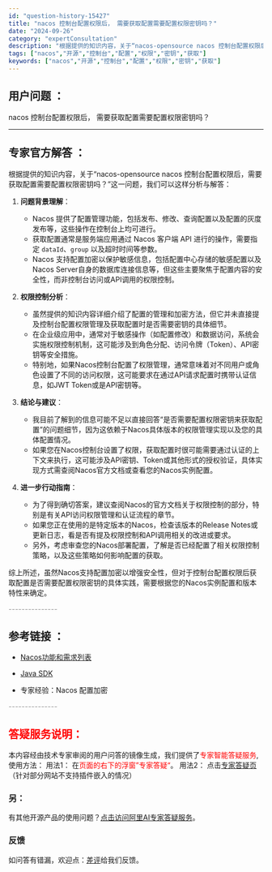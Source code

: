 ```yaml
---
id: "question-history-15427"
title: "nacos 控制台配置权限后， 需要获取配置需要配置权限密钥吗？"
date: "2024-09-26"
category: "expertConsultation"
description: "根据提供的知识内容，关于“nacos-opensource nacos 控制台配置权限后，需要获取配置需要配置权限密钥吗？”这一问题，我们可以这样分析与解答：1. **问题背景理解**：   - Nacos 提供了配置管理功能，包括发布、修改、查询配置以及配置的灰度发布等，这些操作在控制台上均可进行"
tags: ["nacos","开源","控制台","配置","权限","密钥","获取"]
keywords: ["nacos","开源","控制台","配置","权限","密钥","获取"]
---
```


## 用户问题 ： 
 nacos 控制台配置权限后， 需要获取配置需要配置权限密钥吗？  

---------------
## 专家官方解答 ：

根据提供的知识内容，关于“nacos-opensource nacos 控制台配置权限后，需要获取配置需要配置权限密钥吗？”这一问题，我们可以这样分析与解答：

1. **问题背景理解**：
   - Nacos 提供了配置管理功能，包括发布、修改、查询配置以及配置的灰度发布等，这些操作在控制台上均可进行。
   - 获取配置通常是服务端应用通过 Nacos 客户端 API 进行的操作，需要指定 `dataId`、`group` 以及超时时间等参数。
   - Nacos 支持配置加密以保护敏感信息，包括配置中心存储的敏感配置以及Nacos Server自身的数据库连接信息等，但这些主要聚焦于配置内容的安全性，而非控制台访问或API调用的权限控制。

2. **权限控制分析**：
   - 虽然提供的知识内容详细介绍了配置的管理和加密方法，但它并未直接提及控制台配置权限管理及获取配置时是否需要密钥的具体细节。
   - 在企业级应用中，通常对于敏感操作（如配置修改）和数据访问，系统会实施权限控制机制，这可能涉及到角色分配、访问令牌（Token）、API密钥等安全措施。
   - 特别地，如果Nacos控制台配置了权限管理，通常意味着对不同用户或角色设置了不同的访问权限，这可能要求在通过API请求配置时携带认证信息，如JWT Token或是API密钥等。

3. **结论与建议**：
   - 我目前了解到的信息可能不足以直接回答“是否需要配置权限密钥来获取配置”的问题细节，因为这依赖于Nacos具体版本的权限管理实现以及您的具体配置情况。
   - 如果您在Nacos控制台设置了权限，获取配置时很可能需要通过认证的上下文来执行，这可能涉及API密钥、Token或其他形式的授权验证，具体实现方式需查阅Nacos官方文档或查看您的Nacos实例配置。

4. **进一步行动指南**：
   - 为了得到确切答案，建议查阅Nacos的官方文档关于权限控制的部分，特别是有关API访问权限管理和认证流程的章节。
   - 如果您正在使用的是特定版本的Nacos，检查该版本的Release Notes或更新日志，看是否有提及权限控制和API调用相关的改进或要求。
   - 另外，考虑审查您的Nacos部署配置，了解是否已经配置了相关权限控制策略，以及这些策略如何影响配置的获取。

综上所述，虽然Nacos支持配置加密以增强安全性，但对于控制台配置权限后获取配置是否需要配置权限密钥的具体实践，需要根据您的Nacos实例配置和版本特性来确定。


<font color="#949494">---------------</font> 


## 参考链接 ：

* [Nacos功能和需求列表](https://nacos.io/docs/latest/archive/feature-list)
 
 * [Java SDK](https://nacos.io/docs/latest/guide/user/sdk)
 
 * 专家经验：Nacos 配置加密 


 <font color="#949494">---------------</font> 
 


## <font color="#FF0000">答疑服务说明：</font> 

本内容经由技术专家审阅的用户问答的镜像生成，我们提供了<font color="#FF0000">专家智能答疑服务</font>,使用方法：
用法1： 在<font color="#FF0000">页面的右下的浮窗”专家答疑“</font>。
用法2： 点击[专家答疑页](https://answer.opensource.alibaba.com/docs/intro)（针对部分网站不支持插件嵌入的情况）
### 另：


有其他开源产品的使用问题？[点击访问阿里AI专家答疑服务](https://answer.opensource.alibaba.com/docs/intro)。
### 反馈
如问答有错漏，欢迎点：[差评](https://ai.nacos.io/user/feedbackByEnhancerGradePOJOID?enhancerGradePOJOId=15497)给我们反馈。
